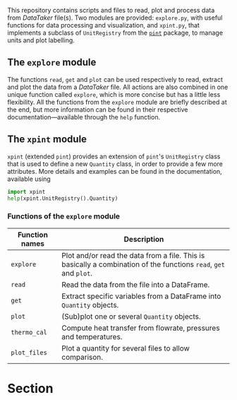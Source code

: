 This repository contains scripts and files to read, plot and process data from *DataTaker* file(s). Two modules are provided: `explore.py`, with useful functions for data processing and visualization, and `xpint.py`, that implements a subclass of `UnitRegistry` from the [`pint`](https://pint.readthedocs.io) package, to manage units and plot labelling.

## The `explore` module
The functions `read`, `get` and `plot` can be used respectively to read, extract and plot the data from a *DataTaker* file. All actions are also combined in one unique function called `explore`, which is more concise but has a little less flexibility. All the functions from the `explore` module are briefly described at the end, but more information can be found in their respective documentation—available through the `help` function.

## The `xpint` module
`xpint` (extended `pint`) provides an extension of `pint`'s `UnitRegistry` class that is used to define a new `Quantity` class, in order to provide a few more attributes. More details and examples can be found in the documentation, available using
```python
import xpint
help(xpint.UnitRegistry().Quantity)
```

### Functions of the `explore` module
| Function names  | Description |
| --------------- | ----------- |
| `explore`       | Plot and/or read the data from a file. This is basically a combination of the functions `read`, `get` and `plot`. |
| `read`          | Read the data from the file into a DataFrame. |
| `get`           | Extract specific variables from a DataFrame into `Quantity` objects. |
| `plot`          | (Sub)plot one or several `Quantity` objects. |
| `thermo_cal` 		| Compute heat transfer from flowrate, pressures and temperatures. |
| `plot_files`    | Plot a quantity for several files to allow comparison. |

# Section